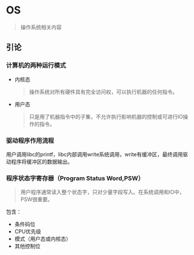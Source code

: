 # OS

> 操作系统相关内容



## 引论



### 计算机的两种运行模式

- 内核态

  > 操作系统对所有硬件具有完全访问权，可以执行机器的任何指令。

- 用户态

  > 只是用了机器指令中的子集，不允许执行影响机器的控制或可进行IO操作的指令。

### 驱动程序作用流程

用户调用libc的printf，libc内部调用write系统调用，write有缓冲区，最终调用驱动程序将缓冲区的数据输出。





### 程序状态字寄存器（Program Status Word,PSW）

> 用户程序通常读入整个状态字，只对少量字段写入。在系统调用和IO中，PSW很重要。

包含：

- 条件码位
- CPU优先级
- 模式（用户态或内核态）
- 其他控制位

